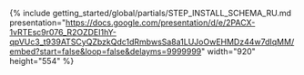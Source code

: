 {% include getting_started/global/partials/STEP_INSTALL_SCHEMA_RU.md 
   presentation="https://docs.google.com/presentation/d/e/2PACX-1vRTEsc9r076_R2OZDEI1hY-qpVUc3_t939ATSCyQZbzkQdc1dRmbwsSa8a1LUJoOwEHMDz44w7dIqMM/embed?start=false&loop=false&delayms=9999999" 
   width="920" height="554" %}
